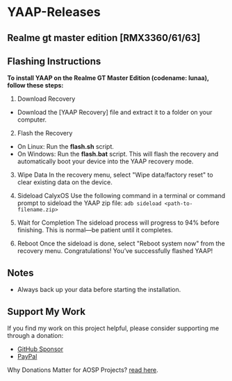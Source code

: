 # YAAP-Releases

## Realme gt master edition [RMX3360/61/63]

## Flashing Instructions

<b>To install YAAP on the Realme GT Master Edition (codename: lunaa), follow these steps:</b>

1. Download Recovery
- Download the [YAAP Recovery] file and extract it to a folder on your computer.

2. Flash the Recovery
- On Linux: Run the <b>flash.sh</b> script.
- On Windows: Run the <b>flash.bat</b> script.
This will flash the recovery and automatically boot your device into the YAAP recovery mode.

3. Wipe Data
In the recovery menu, select "Wipe data/factory reset" to clear existing data on the device.

4. Sideload CalyxOS
Use the following command in a terminal or command prompt to sideload the YAAP zip file:
``` adb sideload <path-to-filename.zip> ```

5. Wait for Completion
The sideload process will progress to 94% before finishing. This is normal—be patient until it completes.

6. Reboot
Once the sideload is done, select "Reboot system now" from the recovery menu. Congratulations! You’ve successfully flashed YAAP!

## Notes

- Always back up your data before starting the installation. 

## Support My Work

If you find my work on this project helpful, please consider supporting me through a donation:

- [GitHub Sponsor](https://github.com/sponsors/mvimal2607)  
- [PayPal](http://paypal.me/Vimal2607)  

Why Donations Matter for AOSP Projects? [read here](https://github.com/mvimal2607/.github?tab=readme-ov-file#why-donations-matter-for-aosp-projects).
